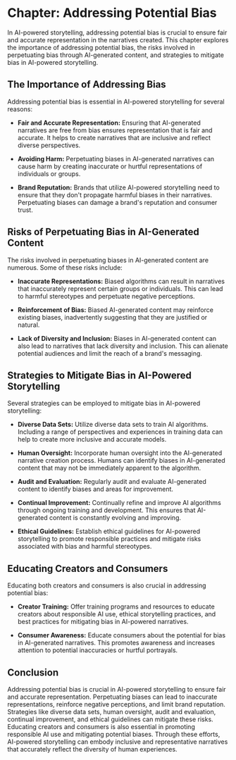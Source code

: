 Chapter: Addressing Potential Bias
==================================

In AI-powered storytelling, addressing potential bias is crucial to ensure fair and accurate representation in the narratives created. This chapter explores the importance of addressing potential bias, the risks involved in perpetuating bias through AI-generated content, and strategies to mitigate bias in AI-powered storytelling.

The Importance of Addressing Bias
---------------------------------

Addressing potential bias is essential in AI-powered storytelling for several reasons:

* **Fair and Accurate Representation:** Ensuring that AI-generated narratives are free from bias ensures representation that is fair and accurate. It helps to create narratives that are inclusive and reflect diverse perspectives.

* **Avoiding Harm:** Perpetuating biases in AI-generated narratives can cause harm by creating inaccurate or hurtful representations of individuals or groups.

* **Brand Reputation:** Brands that utilize AI-powered storytelling need to ensure that they don't propagate harmful biases in their narratives. Perpetuating biases can damage a brand's reputation and consumer trust.

Risks of Perpetuating Bias in AI-Generated Content
--------------------------------------------------

The risks involved in perpetuating biases in AI-generated content are numerous. Some of these risks include:

* **Inaccurate Representations:** Biased algorithms can result in narratives that inaccurately represent certain groups or individuals. This can lead to harmful stereotypes and perpetuate negative perceptions.

* **Reinforcement of Bias:** Biased AI-generated content may reinforce existing biases, inadvertently suggesting that they are justified or natural.

* **Lack of Diversity and Inclusion:** Biases in AI-generated content can also lead to narratives that lack diversity and inclusion. This can alienate potential audiences and limit the reach of a brand's messaging.

Strategies to Mitigate Bias in AI-Powered Storytelling
------------------------------------------------------

Several strategies can be employed to mitigate bias in AI-powered storytelling:

* **Diverse Data Sets:** Utilize diverse data sets to train AI algorithms. Including a range of perspectives and experiences in training data can help to create more inclusive and accurate models.

* **Human Oversight:** Incorporate human oversight into the AI-generated narrative creation process. Humans can identify biases in AI-generated content that may not be immediately apparent to the algorithm.

* **Audit and Evaluation:** Regularly audit and evaluate AI-generated content to identify biases and areas for improvement.

* **Continual Improvement:** Continually refine and improve AI algorithms through ongoing training and development. This ensures that AI-generated content is constantly evolving and improving.

* **Ethical Guidelines:** Establish ethical guidelines for AI-powered storytelling to promote responsible practices and mitigate risks associated with bias and harmful stereotypes.

Educating Creators and Consumers
--------------------------------

Educating both creators and consumers is also crucial in addressing potential bias:

* **Creator Training:** Offer training programs and resources to educate creators about responsible AI use, ethical storytelling practices, and best practices for mitigating bias in AI-powered narratives.

* **Consumer Awareness:** Educate consumers about the potential for bias in AI-generated narratives. This promotes awareness and increases attention to potential inaccuracies or hurtful portrayals.

Conclusion
----------

Addressing potential bias is crucial in AI-powered storytelling to ensure fair and accurate representation. Perpetuating biases can lead to inaccurate representations, reinforce negative perceptions, and limit brand reputation. Strategies like diverse data sets, human oversight, audit and evaluation, continual improvement, and ethical guidelines can mitigate these risks. Educating creators and consumers is also essential in promoting responsible AI use and mitigating potential biases. Through these efforts, AI-powered storytelling can embody inclusive and representative narratives that accurately reflect the diversity of human experiences.
